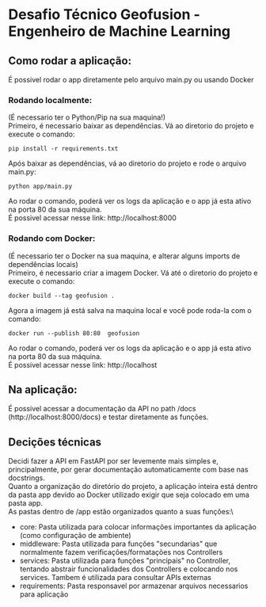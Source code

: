 # Desafio Técnico Geofusion - Engenheiro de Machine Learning
## Como rodar a aplicação:
É possivel rodar o app diretamente pelo arquivo main.py ou usando Docker

### Rodando localmente:
(É necessario ter o Python/Pip na sua maquina!)\
Primeiro, é necessario baixar as dependências. Vá ao diretorio do projeto e execute o comando:
```
pip install -r requirements.txt
```
Após baixar as dependências, vá ao diretorio do projeto e rode o arquivo main.py:
```
python app/main.py
```
Ao rodar o comando, poderá ver os logs da aplicação e o app já esta ativo na porta 80 da sua máquina.\
É possivel acessar nesse link: http://localhost:8000

### Rodando com Docker:
(É necessario ter o Docker na sua maquina, e alterar alguns imports de dependências locais)\
Primeiro, é necessario criar a imagem Docker. Vá até o diretorio do projeto e execute o comando:
```
docker build --tag geofusion .
```
Agora a imagem já está salva na maquina local e você pode roda-la com o comando:
```
docker run --publish 80:80  geofusion
```
Ao rodar o comando, poderá ver os logs da aplicação e o app já esta ativo na porta 80 da sua máquina.\
É possivel acessar nesse link: http://localhost

## Na aplicação:
É possivel acessar a documentação da API no path /docs (http://localhost:8000/docs) e testar diretamente as funções.

## Decições técnicas
Decidi fazer a API em FastAPI por ser levemente mais simples e, principalmente, por gerar documentação automaticamente com base nas docstrings.\
Quanto a organização do diretório do projeto, a aplicação inteira está dentro da pasta app devido ao Docker utilizado exigir que seja colocado em uma pasta app.\
As pastas dentro de /app estão organizados quanto a suas funções:\
- core: Pasta utilizada para colocar informações importantes da aplicação (como configuração de ambiente)
- middleware: Pasta utilizada para funções "secundarias" que normalmente fazem verificações/formatações nos Controllers
- services: Pasta utilizada para funções "principais" no Controller, tentando abstrair funcionalidades dos Controllers e colocando nos services. Tambem é utilizada para consultar APIs externas
- requirements: Pasta responsavel por armazenar arquivos necessarios para aplicação
